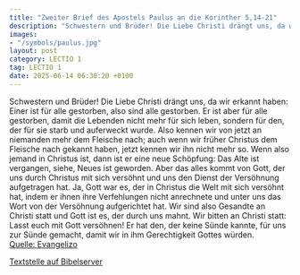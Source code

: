 ```yaml
---
title: "Zweiter Brief des Apostels Paulus an die Korinther 5,14-21"
description: "Schwestern und Brüder! Die Liebe Christi drängt uns, da wir erkannt haben: Einer ist für alle gestorben, also sind alle gestorben. Er ist aber für alle gestorben, damit die Lebenden nicht mehr für sich leben, sondern für den, der für sie starb und auferweckt wurde. Also kennen wi...."
images:
- "/symbols/paulus.jpg"
layout: post
category: LECTIO 1
tag: LECTIO 1
date: 2025-06-14 06:30:20 +0100
---
```

Schwestern und Brüder! Die Liebe Christi drängt uns, da wir erkannt haben: Einer ist für alle gestorben, also sind alle gestorben.
Er ist aber für alle gestorben, damit die Lebenden nicht mehr für sich leben, sondern für den, der für sie starb und auferweckt wurde.
Also kennen wir von jetzt an niemanden mehr dem Fleische nach; auch wenn wir früher Christus dem Fleische nach gekannt haben, jetzt kennen wir ihn nicht mehr so.<!--more-->
Wenn also jemand in Christus ist, dann ist er eine neue Schöpfung: Das Alte ist vergangen, siehe, Neues ist geworden.
Aber das alles kommt von Gott, der uns durch Christus mit sich versöhnt und uns den Dienst der Versöhnung aufgetragen hat.
Ja, Gott war es, der in Christus die Welt mit sich versöhnt hat, indem er ihnen ihre Verfehlungen nicht anrechnete und unter uns das Wort von der Versöhnung aufgerichtet hat.
Wir sind also Gesandte an Christi statt und Gott ist es, der durch uns mahnt. Wir bitten an Christi statt: Lasst euch mit Gott versöhnen!
Er hat den, der keine Sünde kannte, für uns zur Sünde gemacht, damit wir in ihm Gerechtigkeit Gottes würden.<br>
[Quelle: Evangelizo](https://evangeliumtagfuertag.org/DE/gospel)

[Textstelle auf Bibelserver](https://www.bibleserver.com/EU/2.Korinther5,14-21)

